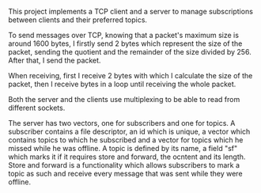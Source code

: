 This project implements a TCP client and a server to manage subscriptions between clients and their preferred topics.

To send messages over TCP, knowing that a packet's maximum size is around 1600 bytes, I firstly send 2 bytes which represent
the size of the packet, sending the quotient and the remainder of the size divided by 256. After that, I send the packet.

When receiving, first I receive 2 bytes with which I calculate the size of the packet, then I receive bytes in a loop until receiving the whole packet.

Both the server and the clients use multiplexing to be able to read from different sockets.

The server has two vectors, one for subscribers and one for topics. A subscriber contains a file descriptor, an id which is unique,
a vector which contains topics to which he subscribed and a vector for topics which he missed while he was offline. A topic is defined
by its name, a field "sf" which marks it if it requires store and forward, the ocntent and its length. Store and forward is a functionality
which allows subscribers to mark a topic as such and receive every message that was sent while they were offline.
